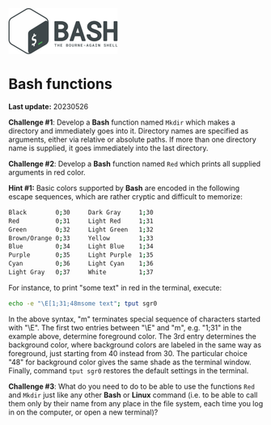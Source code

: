 ![](bash_logo.png)

# **Bash** functions

**Last update:** 20230526

**Challenge #1**: Develop a **Bash** function named ```Mkdir``` which makes a directory and immediately goes into it. Directory names are specified as arguments, either via relative or absolute paths. If more than one directory name is supplied, it goes immediately into the last directory.

**Challenge #2**: Develop a **Bash** function named ```Red``` which prints all supplied arguments in red color. 

**Hint #1:** Basic colors supported by **Bash** are encoded in the following escape sequences, which are rather cryptic and difficult to memorize:

```bash
Black        0;30     Dark Gray     1;30
Red          0;31     Light Red     1;31
Green        0;32     Light Green   1;32
Brown/Orange 0;33     Yellow        1;33
Blue         0;34     Light Blue    1;34
Purple       0;35     Light Purple  1;35
Cyan         0;36     Light Cyan    1;36
Light Gray   0;37     White         1;37
```

For instance, to print "some text" in red in the terminal, execute:

```bash
echo -e "\E[1;31;48msome text"; tput sgr0  
```

In the above syntax, "m" terminates special sequence of characters started with "\E". The first two entries between "\E" and "m", e.g. "1;31" in the example above, determine foreground color. The 3rd entry determines the background color, where background colors are labeled in the same way as foreground, just starting from 40 instead from 30. The particular choice "48" for background color gives the same shade as the terminal window. Finally, command ```tput sgr0``` restores the default settings in the terminal.

**Challenge #3**: What do you need to do to be able to use the functions ```Red``` and ```Mkdir``` just like any other **Bash** or **Linux** command (i.e. to be able to call them only by their name from any place in the file system, each time you log in on the computer, or open a new terminal)?

 